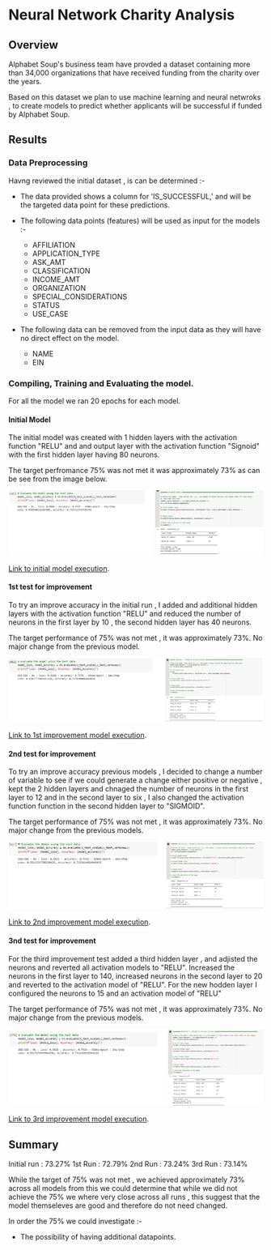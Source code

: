 # Neural Network Charity Analysis

## Overview

Alphabet Soup's business team have provded a dataset containing more than 34,000 organizations that have received funding from the charity over the years.

Based on this dataset we plan to use machine learning and neural netwroks , to create models to predict whether applicants will be successful if funded by Alphabet Soup.

## Results

### Data Preprocessing

Havng reviewed the initial dataset , is can be determined :- 

- The data provided shows a column for 'IS_SUCCESSFUL,' and will be the targeted data point for these predictions.
- The following data points (features) will be used as input for the models :- 
  - AFFILIATION
  - APPLICATION_TYPE
  - ASK_AMT
  - CLASSIFICATION
  - INCOME_AMT
  - ORGANIZATION
  - SPECIAL_CONSIDERATIONS
  - STATUS
  - USE_CASE

- The following data can be removed from the input data as they will have no direct effect on the model.
  - NAME
  - EIN

### Compiling, Training and Evaluating the model.

For all the model we ran 20 epochs for each model.

#### Initial Model

The initial model was created with 1 hidden layers with the activation function "RELU" and and output layer with the activation function "Signoid" with the first hidden layer having 80 neurons.

The target perfromance 75% was not met it was approximately 73% as can be see from the image below.

![Summary retiring](/Resources/Original_model.PNG)

[Link to initial model execution].

[Link to initial model execution]: https://github.com/JohnFortucci/Neural_Network_Charity_Analysis/blob/main/AlphabetSoupCharity_Optimization_original.h5 

#### 1st test for improvement

To try an improve accuracy in the initial run , I added and additional hidden layers with the activation function "RELU" and reduced the number of neurons in the first layer by 10 , the second hidden layer has 40 neurons.

The target performance of 75% was not met , it was approximately 73%. No major change from the previous model.

![Summary retiring](/Resources/first_optimization.PNG)

[Link to 1st improvement model execution].

[Link to 1st improvement model execution]: https://github.com/JohnFortucci/Neural_Network_Charity_Analysis/blob/main/AlphabetSoupCharity_Optimization_opt_run_1.h5 

#### 2nd test for improvement

To try an improve accuracy previous models , I decided to change a number of variable to see if we could generate a change either positive or negative , kept the 2 hidden layers and chnaged the number of neurons in the first layer to 12 and in the second layer to six , I also changed the activation function function in the second hidden layer to "SIGMOID".

The target performance of 75% was not met , it was approximately 73%. No major change from the previous models.

![Summary retiring](/Resources/second_optimization.PNG)

[Link to 2nd improvement model execution].

[Link to 2nd improvement model execution]: https://github.com/JohnFortucci/Neural_Network_Charity_Analysis/blob/main/AlphabetSoupCharity_Optimization_opt_run_2.h5 

#### 3nd test for improvement

For the third improvement test added a third hidden layer , and adjisted the neurons and reverted all activation models to "RELU". Increased the neurons in the first layer to 140, increased neurons in the second layer to 20 and reverted to the activation model of "RELU". For the new hodden layer I configured the neurons to 15 and an activation model of "RELU"

The target performance of 75% was not met , it was approximately 73%. No major change from the previous models.

![Summary retiring](/Resources/third_optimization.PNG)

[Link to 3rd improvement model execution].

[Link to 3rd improvement model execution]: https://github.com/JohnFortucci/Neural_Network_Charity_Analysis/blob/main/AlphabetSoupCharity_Optimization_opt_run_3.h5

## Summary

Initial run : 73.27%
1st Run     : 72.79%
2nd Run     : 73.24%
3rd Run     : 73.14%

While the target of 75% was not met , we achieved approximately 73% across all models from this we could determine that while we did not achieve the 75% we where very close across all runs , this suggest that the model themseleves are good and therefore do not need changed.

In order the 75% we could investigate :- 
- The possibility of having additional datapoints.

